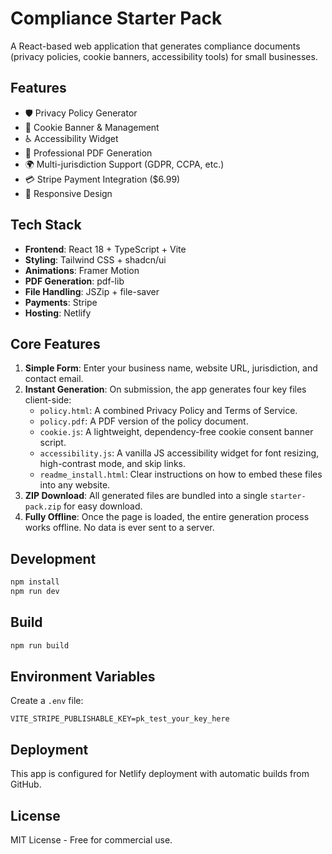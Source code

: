 # Compliance Starter Pack

A React-based web application that generates compliance documents (privacy policies, cookie banners, accessibility tools) for small businesses.

## Features

- 🛡️ Privacy Policy Generator
- 🍪 Cookie Banner & Management
- ♿ Accessibility Widget
- 📄 Professional PDF Generation
- 🌍 Multi-jurisdiction Support (GDPR, CCPA, etc.)
- 💳 Stripe Payment Integration ($6.99)
- 📱 Responsive Design

## Tech Stack

- **Frontend**: React 18 + TypeScript + Vite
- **Styling**: Tailwind CSS + shadcn/ui
- **Animations**: Framer Motion
- **PDF Generation**: pdf-lib
- **File Handling**: JSZip + file-saver
- **Payments**: Stripe
- **Hosting**: Netlify

## Core Features

1.  **Simple Form**: Enter your business name, website URL, jurisdiction, and contact email.
2.  **Instant Generation**: On submission, the app generates four key files client-side:
    - `policy.html`: A combined Privacy Policy and Terms of Service.
    - `policy.pdf`: A PDF version of the policy document.
    - `cookie.js`: A lightweight, dependency-free cookie consent banner script.
    - `accessibility.js`: A vanilla JS accessibility widget for font resizing, high-contrast mode, and skip links.
    - `readme_install.html`: Clear instructions on how to embed these files into any website.
3.  **ZIP Download**: All generated files are bundled into a single `starter-pack.zip` for easy download.
4.  **Fully Offline**: Once the page is loaded, the entire generation process works offline. No data is ever sent to a server.

## Development

```bash
npm install
npm run dev
```

## Build

```bash
npm run build
```

## Environment Variables

Create a `.env` file:

```
VITE_STRIPE_PUBLISHABLE_KEY=pk_test_your_key_here
```

## Deployment

This app is configured for Netlify deployment with automatic builds from GitHub.

## License

MIT License - Free for commercial use.
